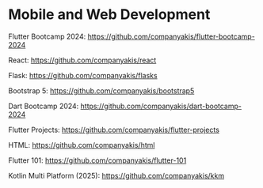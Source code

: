 # Mobile and Web Development

Flutter Bootcamp 2024:
https://github.com/companyakis/flutter-bootcamp-2024

React:
https://github.com/companyakis/react

Flask:
https://github.com/companyakis/flasks

Bootstrap 5:
https://github.com/companyakis/bootstrap5

Dart Bootcamp 2024:
https://github.com/companyakis/dart-bootcamp-2024

Flutter Projects:
https://github.com/companyakis/flutter-projects

HTML:
https://github.com/companyakis/html

Flutter 101:
https://github.com/companyakis/flutter-101

Kotlin Multi Platform (2025):
https://github.com/companyakis/kkm

